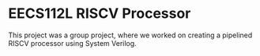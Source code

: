 # EECS112L RISCV Processor

This project was a group project, where we worked on creating a pipelined RISCV processor using
System Verilog.


